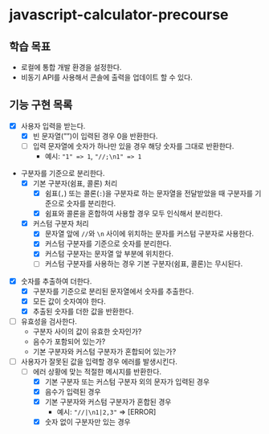 # javascript-calculator-precourse

## 학습 목표

- 로컬에 통합 개발 환경을 설정한다.
- 비동기 API를 사용해서 콘솔에 출력을 업데이트 할 수 있다.

## 기능 구현 목록

- [x] 사용자 입력을 받는다.
  - [x] 빈 문자열(””)이 입력된 경우 0을 반환한다.
  - [ ] 입력 문자열에 숫자가 하나만 있을 경우 해당 숫자를 그대로 반환한다.
    - 예시: `"1" => 1`, `"//;\n1" => 1`
- 구분자를 기준으로 분리한다.
  - [x] 기본 구분자(쉼표, 콜론) 처리
    - [x] 쉼표(`,`) 또는 콜론(`:`)을 구분자로 하는 문자열을 전달받았을 때 구분자를 기준으로 숫자를 분리한다.
    - [x] 쉼표와 콜론을 혼합하여 사용할 경우 모두 인식해서 분리한다.
  - [x] 커스텀 구분자 처리
    - [x] 문자열 앞에 `//`와 `\n` 사이에 위치하는 문자를 커스텀 구분자로 사용한다.
    - [x] 커스텀 구분자를 기준으로 숫자를 분리한다.
    - [x] 커스텀 구분자는 문자열 앞 부분에 위치한다.
    - [ ] 커스텀 구분자를 사용하는 경우 기본 구분자(쉼표, 콜론)는 무시된다.
- [x] 숫자를 추출하여 더한다.
  - [x] 구분자를 기준으로 분리된 문자열에서 숫자를 추출한다.
  - [x] 모든 값이 숫자여야 한다.
  - [x] 추출된 숫자를 더한 값을 반환한다.
- [ ] 유효성을 검사한다.
  - 구분자 사이의 값이 유효한 숫자인가?
  - 음수가 포함되어 있는가?
  - 기본 구분자와 커스텀 구분자가 혼합되어 있는가?
- [ ] 사용자가 잘못된 값을 입력할 경우 에러를 발생시킨다.
  - [ ] 에러 상황에 맞는 적절한 메시지를 반환한다.
    - [x] 기본 구분자 또는 커스텀 구분자 외의 문자가 입력된 경우
    - [x] 음수가 입력된 경우
    - [x] 기본 구분자와 커스텀 구분자가 혼합된 경우
      - 예시: `"//|\n1|2,3"` => [ERROR]
    - [x] 숫자 없이 구분자만 있는 경우
